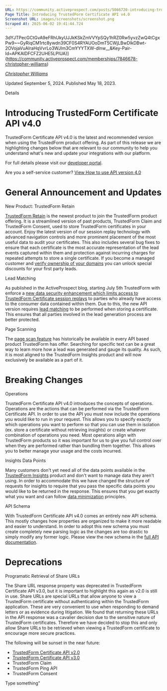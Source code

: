 ```yaml
---
URL: https://community.activeprospect.com/posts/5066720-introducing-trustedform-certificate-api-v4-0
Page Title: Introducing TrustedForm Certificate API v4.0
Screenshot URL: images/screenshots/screenshot.png
Scraped At: 2025-06-02 19:41:44.724
---
```

3dYJTPecGCtGvA9eFRhUkyUJJkKSkZmVVYpSQy1hRZ0Rw5yvzZwQ4tCgxPw9~~GyRiqCM1rtc8ywdn39CF0S4RYAUOoDmT5CWjLBwDlkDBwt-2OVojaVuAIraHqVvrLo3WJlm3CmYYYTXW-dInw__&Key-Pair-Id=APKAIDFCFZ2UHE5LPIUA)](https://community.activeprospect.com/memberships/7846678-christopher-williams)

[_Christopher Williams_](https://community.activeprospect.com/memberships/7846678-christopher-williams)

Updated September 5, 2024. Published May 18, 2023.

Details

# Introducing TrustedForm Certificate API v4.0

TrustedForm Certificate API v4.0 is the latest and recommended version when using the TrustedForm product offering. As part of this release we are highlighting changes below that are relevant to our community to help you understand what's new and update your integrations with our platform.

For full details please visit our [developer portal](https://developers.activeprospect.com/docs/trustedform/api/v4.0/tag/Certificate-URL/).

Are you a self-service customer? [View How to use API version 4.0](https://community.activeprospect.com/posts/5098113-trustedform-self-service-how-to-use-api-version-4-0/)

# General Announcement and Updates

New Product: TrustedForm Retain

[TrustedForm Retain](https://community.activeprospect.com/posts/4986362-trustedform-retain) is the newest product to join the TrustedForm product offering. It is a streamlined version of past products, TrustedForm Claim and TrustedForm Consent, used to store TrustedForm certificates in your account. Enjoy the latest version of our session replay technology with advanced navigation controls and more prominent placement of the most useful data to audit your certificates. This also includes several bug fixes to ensure that each certificate is the most accurate representation of the lead events captured within them and protection against incurring charges for repeated attempts to store a single certificate. If you become a managed customer and [verify ownership of your domains](https://community.activeprospect.com/posts/4649879-verify-domain-ownership) you can unlock special discounts for your first party leads.

Lead Matching

As published in the ActiveProspect blog, starting July 5th TrustedForm with enforce a [new data security enhancement which limits access to TrustedForm Certificate session replays](https://activeprospect.com/blog/trustedform-new-data-security-enhancement/) to parties who already have access to the consumer data contained within them. Due to this, the new API version requires [lead matching](https://community.activeprospect.com/posts/4766190-trustedform-lead-matching) to be performed when storing a certificate. This ensures that all parties involved in the lead generation process are better protected.

Page Scanning

The [page scan feature](https://community.activeprospect.com/posts/4078890-trustedform-page-scan) has historically be available in every API based product TrustedForm has offer. Searching for specific text can be a great way to learn more how a lead was generated and gauge its quality. As such, it is most aligned to the TrustedForm Insights product and will now exclusively be available as a part of it.

# Breaking Changes

Operations

TrustedForm Certificate API v4.0 introduces the concepts of operations. Operations are the actions that can be performed via the TrustedForm Certificate API. In order to use the API you must now include the operations you would like to run in your request. This allows you to specify exactly which operations you want to perform so that you can use them in isolation (ex. store a certificate without retrieving insights) or create whatever combination of operations you need. Most operations align with TrustedForm products so it was important for us to give you full control over when they are performed rather than bundling them together. This allows you to better manage your usage and the costs incurred.

Insights Data Points

Many customers don't yet need all of the data points available in the [TrustedForm Insights](https://community.activeprospect.com/posts/4709758-trustedform-insights) product and don't want to manage data they aren't using. In order to accommodate this we have changed the structure of requests for insights to require that you pass the specific data points you would like to be returned in the response. This ensures that you get exactly what you want and can follow [data minimization](https://www.trendmicro.com/vinfo/us/security/definition/Data-Minimization) principles.

API Schema

With TrustedForm Certificate API v4.0 comes an entirely new API schema. This mostly changes how properties are organized to make it more readable and easier to understand. In order to adopt this new schema you must create completely new parsing logic as the changes are too drastic to simply modify any former logic. Please view the new schema in the [full API documentation](https://developers.activeprospect.com/docs/trustedform/api/v4.0/overview/).

# Deprecations

Programatic Retrieval of Share URLs

The Share URL response property was deprecated in TrustedForm Certificate API v3.0, but it is important to highlight this again as v2.0 is still in use. Share URLs are special URLs that allow anyone to view a TrustedForm certificate without authenticating within the TrustedForm application. These are very convenient to use when responding to demand letters or as evidence during litigation. We found that returning these URLs in the API response was a cavalier decision due to the sensitive nature of TrustedForm certificates. Therefore we have decided to stop this and only allow Share URLs to be retrieved when viewing a TrustedForm certificate to encourage more secure practices.

The following will be sunset in the near future:

- [TrustedForm Certificate API v2.0](https://developers.activeprospect.com/docs/trustedform/api/v2.0/overview/#section/Overview)
- [TrustedForm Certificate API v3.0](https://developers.activeprospect.com/docs/trustedform/api/v3.0/overview/#section/Overview)
- TrustedForm Claim
- TrustedForm Ping API
- TrustedForm Consent

Type something"
